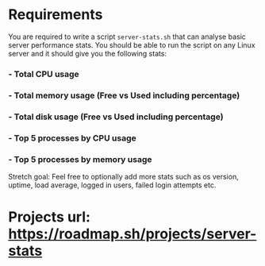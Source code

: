 # Requirements
You are required to write a script `server-stats.sh` that can analyse basic server performance stats. You should be able to run the script on any Linux server and it should give you the following stats:

### - Total CPU usage
### - Total memory usage (Free vs Used including percentage)
### - Total disk usage (Free vs Used including percentage)
### - Top 5 processes by CPU usage
### - Top 5 processes by memory usage

Stretch goal: Feel free to optionally add more stats such as os version, uptime, load average, logged in users, failed login attempts etc.

# Projects url: https://roadmap.sh/projects/server-stats
